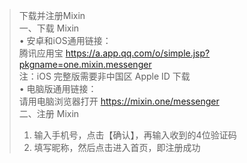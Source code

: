 >下载并注册Mixin<br>
一、下载 Mixin<br>
• 安卓和iOS通用链接：<br>
腾讯应用宝 https://a.app.qq.com/o/simple.jsp?pkgname=one.mixin.messenger<br>
注：iOS 完整版需要非中国区 Apple ID 下载<br>
• 电脑版通用链接：<br>
请用电脑浏览器打开 https://mixin.one/messenger<br>
二、注册 Mixin <br>
>1. 输入手机号，点击【确认】，再输入收到的4位验证码<br>
>2. 填写昵称，然后点击进入首页，即注册成功<br>

